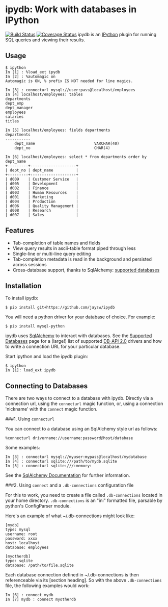 ipydb: Work with databases in IPython
=========================
[![Build Status](https://travis-ci.org/jaysw/ipydb.svg?branch=master)](https://travis-ci.org/jaysw/ipydb)
[![Coverage Status](https://coveralls.io/repos/jaysw/ipydb/badge.png?branch=master)](https://coveralls.io/r/jaysw/ipydb?branch=master)
ipydb is an [IPython](http://ipython.org/) plugin for running SQL queries and viewing their results.

Usage
-----

    $ ipython
    In [1] : %load_ext ipydb
    In [2] : %automagic on
    Automagic is ON, % prefix IS NOT needed for line magics.

    In [3] : connecturl mysql://user:pass@localhost/employees
    In [4] localhost/employees: tables
    departments
    dept_emp
    dept_manager
    employees
    salaries
    titles

    In [5] localhost/employees: fields departments
    departments
    -----------
        dept_name                          VARCHAR(40)
        dept_no                            CHAR(4)

    In [6] localhost/employees: select * from departments order by dept_name
    +---------+--------------------+
    | dept_no | dept_name          |
    +---------+--------------------+
    | d009    | Customer Service   |
    | d005    | Development        |
    | d002    | Finance            |
    | d003    | Human Resources    |
    | d001    | Marketing          |
    | d004    | Production         |
    | d006    | Quality Management |
    | d008    | Research           |
    | d007    | Sales              |


Features
--------

 - Tab-completion of table names and fields
 - View query results in ascii-table format piped through less
 - Single-line or multi-line query editing
 - Tab-completion metadata is read in the background and persisted across sessions
 - Cross-database support, thanks to SqlAlchemy: [supported databases](http://docs.sqlalchemy.org/en/rel_0_7/core/engines.html#supported-databases)


Installation
------------

To install ipydb:

    $ pip install git+https://github.com/jaysw/ipydb

You will need a python driver for your database of choice. For example:

    $ pip install mysql-python

ipydb uses [SqlAlchemy](http://www.sqlalchemy.org/) to interact with databases. See the [Supported Databases](http://docs.sqlalchemy.org/en/rel_0_7/core/engines.html#supported-databases) page for a (large!) list of supported [DB-API 2.0](http://www.python.org/dev/peps/pep-0249/) drivers and how to write a connection URL for your particular database.

Start ipython and load the ipydb plugin:

    $ ipython
    In [1]: load_ext ipydb

Connecting to Databases
-----------------------
There are two ways to connect to a database with ipydb. Directly via a connection url, using
the `connecturl` magic function, or, using a connection 'nickname' with the `connect` magic function.

###1\. Using `connecturl`

You can connect to a database using an SqlAlchemy style url as follows:

    %connecturl drivername://username:password@host/database

Some examples:

    In [3] : connecturl mysql://myuser:mypass@localhost/mydatabase
    In [4] : connecturl sqlite:///path/to/mydb.sqlite
    In [5] : connecturl sqlite:///:memory:

See the [SqlAlchemy Documentation](http://docs.sqlalchemy.org/en/rel_0_7/core/engines.html#database-urls) for further information.

###2\. Using `connect` and a `.db-connections` configuration file

For this to work, you need to create a file called
`.db-connections` located in your home directory.
`.db-connections` is an "ini" formatted file,
parsable by python's ConfigParser module.

Here's an example of what ~/.db-connections might look like:

    [mydb]
    type: mysql
    username: root
    password: xxxx
    host: localhost
    database: employees

    [myotherdb]
    type: sqlite
    database: /path/to/file.sqlite

Each database connection defined in ~/.db-connections is
then referenceable via its \[section heading\]. So with the
above `.db-connections` file, the following examples would work:

    In [6] : connect mydb
    In [7] mydb : connect myotherdb

